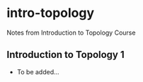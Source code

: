 # intro-topology

Notes from Introduction to Topology Course

## Introduction to Topology 1

- To be added...
